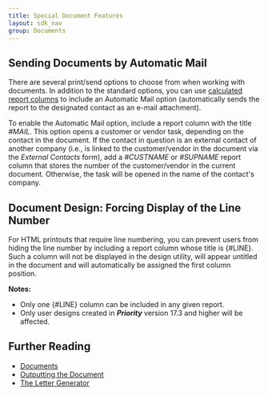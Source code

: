```yaml
---
title: Special Document Features 
layout: sdk_nav
group: Documents
---
```


## Sending Documents by Automatic Mail 

There are several print/send options to choose from when working with
documents. In addition to the standard options, you can use [calculated
report columns](Calculated-Columns-in-Reports ) to include an
Automatic Mail option (automatically sends the report to the designated
contact as an e-mail attachment).

To enable the Automatic Mail option, include a report column with the
title *#MAIL*. This option opens a customer or vendor task, depending on
the contact in the document. If the contact in question is an external
contact of another company (i.e., is linked to the customer/vendor in
the document via the *External Contacts* form), add a *#CUSTNAME* or
*#SUPNAME* report column that stores the number of the customer/vendor
in the current document. Otherwise, the task will be opened in the name
of the contact\'s company.

## Document Design: Forcing Display of the Line Number 

For HTML printouts that require line numbering, you can prevent users
from hiding the line number by including a report column whose title is
\{#LINE\}. Such a column will not be displayed in the design utility, will
appear untitled in the document and will automatically be assigned the
first column position.


**Notes:**

-   Only one \{#LINE\} column can be included in any given report.
-   Only user designs created in ***Priority*** version 17.3 and higher
    will be affected.

<!-- eDOCs now included in WINHTML documentation 

## A Special SQLI Step: Creating E-Documents 

You can customize [procedures](Procedures ) to send digitally
signed documents (e-documents) to designated customers via e-mail. In
the SQLI step used to go over the records before printing a document,
check whether the following conditions are met:

-   [:SENDOPTION](SQL-Functions-and-Variables#System-Variables )
    = \'AMAIL\' (the user has selected the Automatic Mail option in the
    Print/Send Options dialogue box).
-   [:WANTSEDOCUMENT](SQL-Functions-and-Variables#System-Variables )
    = 1 (the user has flagged *Are sent e-mails digitally signed by
    Outlook* in the Mail Options dialogue box).
-   In the **CUSTOMERS** table, the value of the **EDOCUMENTS** column
    for the designated customer is *Y*.
-   The record in question has received a final status.
-   The document has not yet been printed (the *Printed* column is not
    flagged for the record in question).

If the above conditions are met:

-   add the words \" - Digitally Signed\" to the document\'s header.
-   flag the document as *Printed.*
-   to flag the e-mail for synchronization with ***Priority***
    (optional), set the value of the [:EDOCUMENT
    variable](SQL-Functions-and-Variables#System-Variables )
    to 1.

> **Example:**See the print formats defined for the **WWWSHOWCIV**
> procedure.

-->

## Further Reading 

-   [Documents](Documents )
-   [Outputting the Document](WINHTML)
-   [The Letter Generator](The-Letter-Generator )
